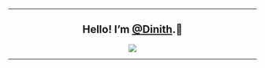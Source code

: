 <hr />
<section align = 'center'>
  <h1>Hello! I’m <a href = 'https://github.com/Dinith21'>@Dinith</a>.👋</h1>
  <img src = 'https://github-readme-stats-seven-nu-65.vercel.app/api/top-langs/?username=Dinith21&langs_count=10&theme=blue-green&exclude_repo=github-readme-stats' /> 
  <hr />
</section>
